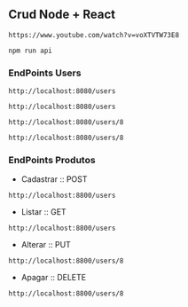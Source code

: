 ## Crud Node + React

```link
https://www.youtube.com/watch?v=voXTVTW73E8
```

```RodarApi
npm run api
```

### EndPoints Users
``` * Cadastrar :: POST
http://localhost:8080/users
```

``` * Listar :: GET
http://localhost:8080/users
```

``` * Alterar :: PUT
http://localhost:8080/users/8
```

``` * Apagar :: DELETE
http://localhost:8080/users/8
```

### EndPoints Produtos
* Cadastrar :: POST
```
http://localhost:8800/users
```

* Listar :: GET
```
http://localhost:8800/users
```

* Alterar :: PUT
```
http://localhost:8800/users/8
```

* Apagar :: DELETE
```
http://localhost:8800/users/8
```